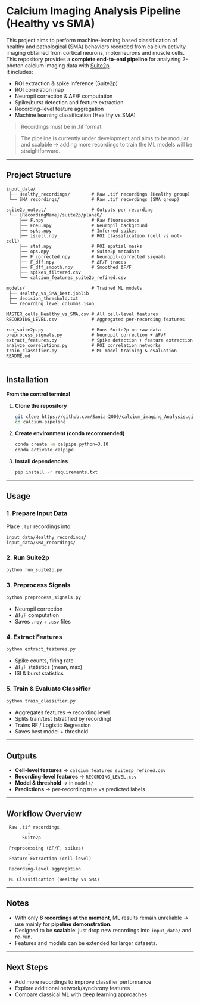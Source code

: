 # Calcium Imaging Analysis Pipeline (Healthy vs SMA)

This project aims to perform machine-learning based classification of healthy and pathological (SMA) behaviors recorded from calcium activity imaging obtained from cortical neurons, motorneurons and muscle cells. 
This repository provides a **complete end-to-end pipeline** for analyzing 2-photon calcium imaging data with [Suite2p](https://github.com/MouseLand/suite2p).  
It includes:

- ROI extraction & spike inference (Suite2p)
- ROI correlation map
- Neuropil correction & ΔF/F computation  
- Spike/burst detection and feature extraction  
- Recording-level feature aggregation  
- Machine learning classification (Healthy vs SMA)

> Recordings must be in .tif format.

> The pipeline is currently under development and aims to be modular and scalable → adding more recordings to train the ML models will be straightforward.  

---

##  Project Structure

```
input_data/                
 ├── Healthy_recordings/        # Raw .tif recordings (Healthy group)
 └── SMA_recordings/            # Raw .tif recordings (SMA group)

suite2p_output/                 # Outputs per recording
 └── {RecordingName}/suite2p/plane0/
     ├── F.npy                  # Raw fluorescence
     ├── Fneu.npy               # Neuropil background
     ├── spks.npy               # Inferred spikes
     ├── iscell.npy             # ROI classification (cell vs not-cell)
     ├── stat.npy               # ROI spatial masks
     ├── ops.npy                # Suite2p metadata
     ├── F_corrected.npy        # Neuropil-corrected signals
     ├── F_dff.npy              # ΔF/F traces
     ├── F_dff_smooth.npy       # Smoothed ΔF/F
     ├── spikes_filtered.csv
     └── calcium_features_suite2p_refined.csv

models/                         # Trained ML models
 ├── Healthy_vs_SMA_best.joblib
 ├── decision_threshold.txt
 └── recording_level_columns.json

MASTER_cells_Healthy_vs_SMA.csv # All cell-level features
RECORDING_LEVEL.csv             # Aggregated per-recording features

run_suite2p.py                  # Runs Suite2p on raw data
preprocess_signals.py           # Neuropil correction + ΔF/F
extract_features.py             # Spike detection + feature extraction
analyze_correlations.py         # ROI correlation networks
train_classifier.py             # ML model training & evaluation
README.md
```

---

## Installation
**From the control terminal**

1. **Clone the repository**
   ```bash
   git clone https://github.com/Sania-2000/calcium_imaging_Analysis.git
   cd calcium-pipeline
   ```

2. **Create environment (conda recommended)**
   ```bash
   conda create -n calpipe python=3.10
   conda activate calpipe
   ```

3. **Install dependencies**
   ```bash
   pip install -r requirements.txt
   ```

---

## Usage

### 1. Prepare Input Data
Place `.tif` recordings into:
```
input_data/Healthy_recordings/
input_data/SMA_recordings/
```

### 2. Run Suite2p
```bash
python run_suite2p.py
```

### 3. Preprocess Signals
```bash
python preprocess_signals.py
```
- Neuropil correction  
- ΔF/F computation  
- Saves `.npy` + `.csv` files  

### 4. Extract Features
```bash
python extract_features.py
```
- Spike counts, firing rate  
- ΔF/F statistics (mean, max)  
- ISI & burst statistics  

### 5. Train & Evaluate Classifier
```bash
python train_classifier.py
```
- Aggregates features → recording level  
- Splits train/test (stratified by recording)  
- Trains RF / Logistic Regression  
- Saves best model + threshold  

---

## Outputs

- **Cell-level features** → `calcium_features_suite2p_refined.csv`  
- **Recording-level features** → `RECORDING_LEVEL.csv`  
- **Model & threshold** → in `models/`  
- **Predictions** → per-recording true vs predicted labels  

---

##  Workflow Overview

```
 Raw .tif recordings
        ↓
      Suite2p
        ↓
 Preprocessing (ΔF/F, spikes)
        ↓
 Feature Extraction (cell-level)
        ↓
 Recording-level aggregation
        ↓
 ML Classification (Healthy vs SMA)
```

---

##  Notes

- With only **8 recordings at the moment**, ML results remain unreliable → use mainly for **pipeline demonstration**.  
- Designed to be **scalable**: just drop new recordings into `input_data/` and re-run.  
- Features and models can be extended for larger datasets.  

---

## Next Steps

- Add more recordings to improve classifier performance  
- Explore additional network/synchrony features  
- Compare classical ML with deep learning approaches  

 
